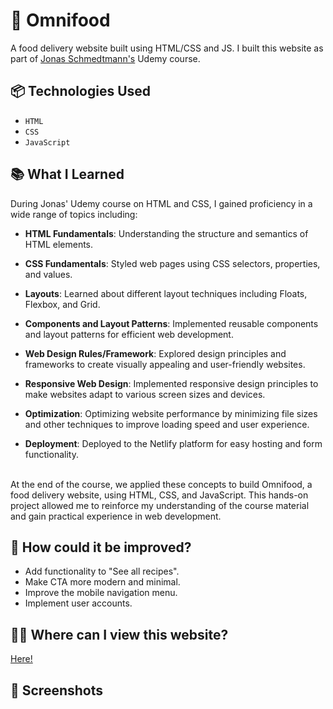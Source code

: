 # 🥕 Omnifood

A food delivery website built using HTML/CSS and JS. I built this website as part of [Jonas Schmedtmann's](https://www.udemy.com/course/design-and-develop-a-killer-website-with-html5-and-css3/?couponCode=ST13MT40224) Udemy course.<br>

## 📦 Technologies Used

- `HTML`
- `CSS`
- `JavaScript`

## 📚 What I Learned

During Jonas' Udemy course on HTML and CSS, I gained proficiency in a wide range of topics including:

- **HTML Fundamentals**:
  Understanding the structure and semantics of HTML elements.

- **CSS Fundamentals**:
  Styled web pages using CSS selectors, properties, and values.

- **Layouts**:
  Learned about different layout techniques including Floats, Flexbox, and Grid.

- **Components and Layout Patterns**:
  Implemented reusable components and layout patterns for efficient web development.

- **Web Design Rules/Framework**:
  Explored design principles and frameworks to create visually appealing and user-friendly websites.

- **Responsive Web Design**:
  Implemented responsive design principles to make websites adapt to various screen sizes and devices.

- **Optimization**:
  Optimizing website performance by minimizing file sizes and other techniques to improve loading speed and user experience.

- **Deployment**:
  Deployed to the Netlify platform for easy hosting and form functionality.<br><br>


At the end of the course, we applied these concepts to build Omnifood, a food delivery website, using HTML, CSS, and JavaScript. This hands-on project allowed me to reinforce my understanding of the course material and gain practical experience in web development.

## 💭 How could it be improved?

- Add functionality to "See all recipes".
- Make CTA more modern and minimal.
- Improve the mobile navigation menu.
- Implement user accounts.

## 👨‍💻 Where can I view this website?

[Here!](https://omnifood-ljtommasi.netlify.app/)

## 📸 Screenshots


